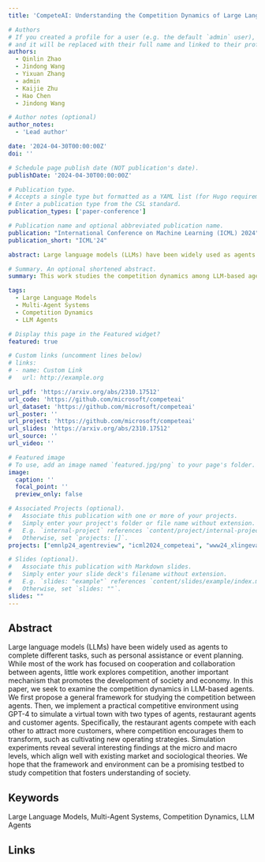 ```yaml
---
title: 'CompeteAI: Understanding the Competition Dynamics of Large Language Model-based Agents'

# Authors
# If you created a profile for a user (e.g. the default `admin` user), write the username (folder name) here
# and it will be replaced with their full name and linked to their profile.
authors:
  - Qinlin Zhao
  - Jindong Wang
  - Yixuan Zhang
  - admin
  - Kaijie Zhu
  - Hao Chen
  - Jindong Wang

# Author notes (optional)
author_notes:
  - 'Lead author'

date: '2024-04-30T00:00:00Z'
doi: ''

# Schedule page publish date (NOT publication's date).
publishDate: '2024-04-30T00:00:00Z'

# Publication type.
# Accepts a single type but formatted as a YAML list (for Hugo requirements).
# Enter a publication type from the CSL standard.
publication_types: ['paper-conference']

# Publication name and optional abbreviated publication name.
publication: "International Conference on Machine Learning (ICML) 2024"
publication_short: "ICML'24"

abstract: Large language models (LLMs) have been widely used as agents to complete different tasks, such as personal assistance or event planning. While most of the work has focused on cooperation and collaboration between agents, little work explores competition, another important mechanism that promotes the development of society and economy. In this paper, we seek to examine the competition dynamics in LLM-based agents. We first propose a general framework for studying the competition between agents. Then, we implement a practical competitive environment using GPT-4 to simulate a virtual town with two types of agents, restaurant agents and customer agents. Specifically, the restaurant agents compete with each other to attract more customers, where competition encourages them to transform, such as cultivating new operating strategies. Simulation experiments reveal several interesting findings at the micro and macro levels, which align well with existing market and sociological theories. We hope that the framework and environment can be a promising testbed to study competition that fosters understanding of society. 

# Summary. An optional shortened abstract.
summary: This work studies the competition dynamics among LLM-based agents, revealing emergent behaviors and strategic patterns in multi-agent systems....

tags:
  - Large Language Models
  - Multi-Agent Systems
  - Competition Dynamics
  - LLM Agents

# Display this page in the Featured widget?
featured: true

# Custom links (uncomment lines below)
# links:
# - name: Custom Link
#   url: http://example.org

url_pdf: 'https://arxiv.org/abs/2310.17512'
url_code: 'https://github.com/microsoft/competeai'
url_dataset: 'https://github.com/microsoft/competeai'
url_poster: ''
url_project: 'https://github.com/microsoft/competeai'
url_slides: 'https://arxiv.org/abs/2310.17512'
url_source: ''
url_video: ''

# Featured image
# To use, add an image named `featured.jpg/png` to your page's folder.
image:
  caption: ''
  focal_point: ''
  preview_only: false

# Associated Projects (optional).
#   Associate this publication with one or more of your projects.
#   Simply enter your project's folder or file name without extension.
#   E.g. `internal-project` references `content/project/internal-project/index.md`.
#   Otherwise, set `projects: []`.
projects: ["emnlp24_agentreview", "icml2024_competeai", "www24_xlingeval"]

# Slides (optional).
#   Associate this publication with Markdown slides.
#   Simply enter your slide deck's filename without extension.
#   E.g. `slides: "example"` references `content/slides/example/index.md`.
#   Otherwise, set `slides: ""`.
slides: ""
---
```


## Abstract

Large language models (LLMs) have been widely used as agents to complete different tasks, such as personal assistance or event planning. While most of the work has focused on cooperation and collaboration between agents, little work explores competition, another important mechanism that promotes the development of society and economy. In this paper, we seek to examine the competition dynamics in LLM-based agents. We first propose a general framework for studying the competition between agents. Then, we implement a practical competitive environment using GPT-4 to simulate a virtual town with two types of agents, restaurant agents and customer agents. Specifically, the restaurant agents compete with each other to attract more customers, where competition encourages them to transform, such as cultivating new operating strategies. Simulation experiments reveal several interesting findings at the micro and macro levels, which align well with existing market and sociological theories. We hope that the framework and environment can be a promising testbed to study competition that fosters understanding of society. 

## Keywords

Large Language Models, Multi-Agent Systems, Competition Dynamics, LLM Agents

## Links


